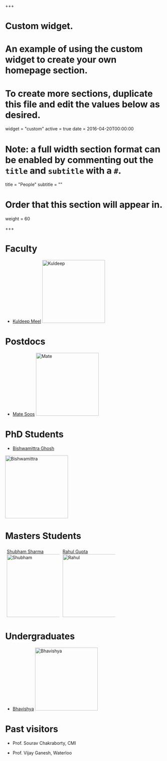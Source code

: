 +++
# Custom widget.
# An example of using the custom widget to create your own homepage section.
# To create more sections, duplicate this file and edit the values below as desired.
widget = "custom"
active = true
date = 2016-04-20T00:00:00

# Note: a full width section format can be enabled by commenting out the `title` and `subtitle` with a `#`.
title = "People"
subtitle = ""

# Order that this section will appear in.
weight = 60

+++

# **Faculty**
- [Kuldeep Meel](http://www.comp.nus.edu.sg/~meel/)
  <img src="/img/Kuldeep.jpg" alt="Kuldeep" style="width: 200px;"/>

# **Postdocs** 
 
- [Mate Soos](http://www.msoos.org/)
  <img src="/img/Mate.jpg" alt="Mate" style="width: 200px;"/>

# **PhD Students**

- [Bishwamittra Ghosh](https://sites.google.com/view/bishwamittra-ghosh/)

<img src="/img/bGhosh.jpg" alt="Bishwamittra" style="width: 200px;"/>

# **Masters Students**

<html>

<style>
body
.column {
  float: left;
  width: 33.33%;
  padding: 5px;
}

/* Clear floats after image containers */
.row::after {
  content: "";
  clear: both;
  display: table;
}
</style>
<body>
<div class="row">

<div class="column">
<a href=http://home.iitk.ac.in/~smsharma/> Shubham Sharma  </a>
<img src="/img/Shubham.jpg" alt="Shubham" style="width: 200px;"/>
</div>
<div class="column">
<a href=http://home.iitk.ac.in/~grahul/> Rahul Gupta  </a>
<img src="/img/Rahul.jpg" alt="Rahul" style="width: 200px;"/>
</div>
</div>
</body>
</html>

# **Undergraduates**
- [Bhavishya](http://home.iitk.ac.in/~bhavish/)
  <img src="/img/Bhavishya.png" alt="Bhavishya" style="width: 200px;"/>


# **Past visitors**
- Prof. Sourav Chakraborty, CMI

- Prof. Vijay Ganesh, Waterloo



